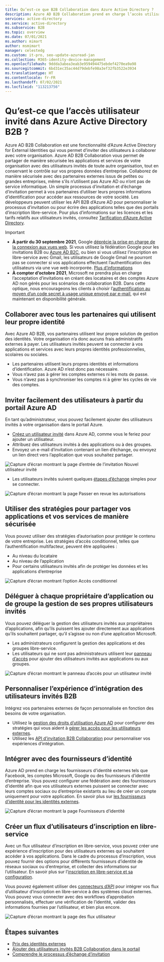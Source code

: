 ```yaml
---
title: Qu’est-ce que B2B Collaboration dans Azure Active Directory ?
description: Azure AD B2B Collaboration prend en charge l’accès utilisateur invité, qui vous permet de partager des ressources et de collaborer avec des partenaires externes de manière sécurisée.
services: active-directory
ms.service: active-directory
ms.subservice: B2B
ms.topic: overview
ms.date: 07/01/2021
ms.author: mimart
author: msmimart
manager: celestedg
ms.custom: it-pro, seo-update-azuread-jan
ms.collection: M365-identity-device-management
ms.openlocfilehash: 9ddda3abea3eab3e959494475ebdef4270ea9a98
ms.sourcegitcommit: 6bd31ec35ac44d79debfe98a3ef32fb3522e3934
ms.translationtype: HT
ms.contentlocale: fr-FR
ms.lasthandoff: 07/02/2021
ms.locfileid: "113213756"
---
```

# <a name="what-is-guest-user-access-in-azure-active-directory-b2b"></a>Qu’est-ce que l’accès utilisateur invité dans Azure Active Directory B2B ?

Azure AD B2B Collaboration est une fonctionnalité d’Azure Active Directory for External Identities qui vous permet d’inviter des utilisateurs à collaborer avec votre organisation. Azure AD B2B Collaboration vous permet de partager de manière sécurisée les applications et services de votre organisation avec des utilisateurs invités de toute autre organisation, tout en conservant le contrôle sur vos propres données d’entreprise. Collaborez de manière sécurisée avec des partenaires externes issus de petites ou grandes entreprises, même s’ils n’utilisent pas Azure AD ou n’ont pas de service informatique. Un simple processus d’invitation et d’échange d’invitation permet à vos partenaires d’utiliser leurs propres informations d’identification pour accéder aux ressources de votre société. Les développeurs peuvent utiliser les API B2B d’Azure AD pour personnaliser le processus d’invitation ou pour écrire des applications telles que des portails d’inscription libre-service. Pour plus d’informations sur les licences et les tarifs relatifs aux utilisateurs invités, consultez [Tarification d’Azure Active Directory](https://azure.microsoft.com/pricing/details/active-directory/).  

> [!IMPORTANT]
> - **À partir du 30 septembre 2021**, Google [déprécie la prise en charge de la connexion aux vues web](https://developers.googleblog.com/2016/08/modernizing-oauth-interactions-in-native-apps.html). Si vous utilisez la fédération Google pour les invitations B2B ou [Azure AD B2C](../../active-directory-b2c/identity-provider-google.md), ou bien si vous utilisez l’inscription en libre-service avec Gmail, les utilisateurs de Google Gmail ne pourront pas se connecter si vos applications effectuent l’authentification des utilisateurs via une vue web incorporée. [Plus d’informations](google-federation.md#deprecation-of-web-view-sign-in-support)
> - **À compter d’octobre 2021**, Microsoft ne prendra plus en charge l’acceptation d’invitations en créant des locataires et des comptes Azure AD non gérés pour les scénarios de collaboration B2B. Dans cette optique, nous encourageons les clients à choisir l’[authentification au moyen d’un code secret à usage unique envoyé par e-mail](one-time-passcode.md), qui est maintenant en disponibilité générale.

## <a name="collaborate-with-any-partner-using-their-identities"></a>Collaborer avec tous les partenaires qui utilisent leur propre identité

Avec Azure AD B2B, vos partenaires utilisent leur propre solution de gestion des identités. Votre organisation n’a donc aucuns frais administratifs externes à payer. Les utilisateurs invités peuvent se connecter à vos applications et services avec leurs propres identités professionnelles, scolaires ou sociales.

- Les partenaires utilisent leurs propres identités et informations d’identification. Azure AD n’est donc pas nécessaire.
- Vous n’avez pas à gérer les comptes externes ni les mots de passe.
- Vous n’avez pas à synchroniser les comptes ni à gérer les cycles de vie des comptes.  

## <a name="easily-invite-guest-users-from-the-azure-ad-portal"></a>Inviter facilement des utilisateurs à partir du portail Azure AD

En tant qu’administrateur, vous pouvez facilement ajouter des utilisateurs invités à votre organisation dans le portail Azure.

- [Créez un utilisateur invité](b2b-quickstart-add-guest-users-portal.md) dans Azure AD, comme vous le feriez pour ajouter un utilisateur.
- Attribuez des utilisateurs invités à des applications ou à des groupes.
- Envoyez un e-mail d’invitation contenant un lien d’échange, ou envoyez un lien direct vers l’application que vous souhaitez partager.

![Capture d’écran montrant la page d’entrée de l’invitation Nouvel utilisateur invité](media/what-is-b2b/add-a-b2b-user-to-azure-portal.png)

- Les utilisateurs invités suivent quelques [étapes d’échange](redemption-experience.md) simples pour se connecter.

![Capture d’écran montrant la page Passer en revue les autorisations](media/what-is-b2b/consentscreen.png)


## <a name="use-policies-to-securely-share-your-apps-and-services"></a>Utiliser des stratégies pour partager vos applications et vos services de manière sécurisée

Vous pouvez utiliser des stratégies d’autorisation pour protéger le contenu de votre entreprise. Les stratégies d’accès conditionnel, telles que l’authentification multifacteur, peuvent être appliquées :

- Au niveau du locataire
- Au niveau de l’application
- Pour certains utilisateurs invités afin de protéger les données et les applications d’entreprise

![Capture d’écran montrant l’option Accès conditionnel](media/what-is-b2b/tutorial-mfa-policy-2.png)



## <a name="let-application-and-group-owners-manage-their-own-guest-users"></a>Déléguer à chaque propriétaire d’application ou de groupe la gestion de ses propres utilisateurs invités

Vous pouvez déléguer la gestion des utilisateurs invités aux propriétaires d’applications, afin qu’ils puissent les ajouter directement aux applications qu’ils souhaitent partager, qu’il s’agisse ou non d’une application Microsoft.

- Les administrateurs configurent la gestion des applications et des groupes libre-service.
- Les utilisateurs qui ne sont pas administrateurs utilisent leur [panneau d’accès](https://myapps.microsoft.com) pour ajouter des utilisateurs invités aux applications ou aux groupes.

![Capture d’écran montrant le panneau d’accès pour un utilisateur invité](media/what-is-b2b/access-panel-manage-app.png)

## <a name="customize-the-onboarding-experience-for-b2b-guest-users"></a>Personnaliser l’expérience d’intégration des utilisateurs invités B2B

Intégrez vos partenaires externes de façon personnalisée en fonction des besoins de votre organisation.

- Utilisez la [gestion des droits d’utilisation Azure AD](../governance/entitlement-management-overview.md) pour configurer des stratégies qui vous aident à [gérer les accès pour les utilisateurs externes](../governance/entitlement-management-external-users.md#how-access-works-for-external-users).
- Utilisez les [API d’invitation B2B Collaboration](/graph/api/resources/invitation) pour personnaliser vos expériences d’intégration.

## <a name="integrate-with-identity-providers"></a>Intégrer avec des fournisseurs d’identité

Azure AD prend en charge les fournisseurs d’identité externes tels que Facebook, les comptes Microsoft, Google ou des fournisseurs d’identité d’entreprise. Vous pouvez configurer une fédération avec des fournisseurs d’identité afin que vos utilisateurs externes puissent se connecter avec leurs comptes sociaux ou d’entreprise existants au lieu de créer un compte uniquement pour votre application. En savoir plus sur [les fournisseurs d’identité pour les identités externes](identity-providers.md).

![Capture d’écran montrant la page Fournisseurs d’identité](media/what-is-b2b/identity-providers.png)


## <a name="create-a-self-service-sign-up-user-flow"></a>Créer un flux d’utilisateurs d’inscription en libre-service

Avec un flux utilisateur d’inscription en libre-service, vous pouvez créer une expérience d’inscription pour des utilisateurs externes qui souhaitent accéder à vos applications. Dans le cadre du processus d’inscription, vous pouvez fournir des options pour différents fournisseurs d’identité de réseaux sociaux ou d’entreprise, et collecter des informations sur l’utilisateur. En savoir plus sur l’[inscription en libre-service et sa configuration](self-service-sign-up-overview.md).

Vous pouvez également utiliser des [connecteurs d’API](api-connectors-overview.md) pour intégrer vos flux d’utilisateur d’inscription en libre-service à des systèmes cloud externes. Vous pouvez vous connecter avec des workflows d’approbation personnalisés, effectuer une vérification de l’identité, valider des informations fournies par l’utilisateur, et bien plus encore.

![Capture d’écran montrant la page des flux utilisateur](media/what-is-b2b/self-service-sign-up-user-flow-overview.png)
<!--TODO: Add screenshot with API connectors -->

## <a name="next-steps"></a>Étapes suivantes

- [Prix des identités externes](external-identities-pricing.md)
- [Ajouter des utilisateurs invités B2B Collaboration dans le portail](add-users-administrator.md)
- [Comprendre le processus d’échange d’invitation](redemption-experience.md)